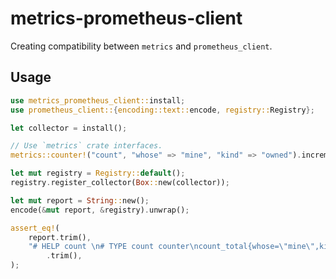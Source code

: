 # metrics-prometheus-client
Creating compatibility between `metrics` and `prometheus_client`.

## Usage

```rust
use metrics_prometheus_client::install;
use prometheus_client::{encoding::text::encode, registry::Registry};

let collector = install();

// Use `metrics` crate interfaces.
metrics::counter!("count", "whose" => "mine", "kind" => "owned").increment(1);

let mut registry = Registry::default();
registry.register_collector(Box::new(collector));

let mut report = String::new();
encode(&mut report, &registry).unwrap();

assert_eq!(
    report.trim(),
    "# HELP count \n# TYPE count counter\ncount_total{whose=\"mine\",kind=\"owned\"} 1\n# EOF"
        .trim(),
);
```
